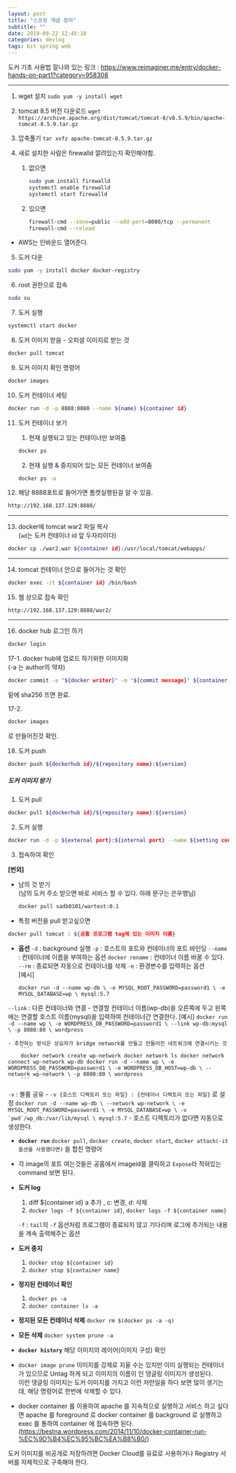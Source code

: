 ```yaml
---
layout: post
title: "스프링 개념 정리"
subtitle: ""
date: 2019-09-22 12:45:18
categories: devlog
tags: bit spring web
---
```


도커 기초 사용법
잘나와 있는 링크 : https://www.reimaginer.me/entry/docker-hands-on-part1?category=958308

---

1. wget 설치
`sudo yum -y install wget`

2. tomcat 8.5 버전 다운로드
`wget https://archive.apache.org/dist/tomcat/tomcat-8/v8.5.9/bin/apache-tomcat-8.5.9.tar.gz`

3. 압축풀기
`tar xvfz apache-tomcat-8.5.9.tar.gz`

4. 새로 설치한 사람은 firewalld 깔려있는지 확인해야함.

	1. 없으면 
		```bash
		sudo yum install firewalld
		systemctl enable firewalld
		systemctl start firewalld
		```


	2. 있으면 
		```bash
		firewall-cmd --zone=public --add-port=8080/tcp --permanent
		firewall-cmd --reload
		```

- AWS는 인바운드 열어준다.

5. 도커 다운
```bash
sudo yum -y install docker docker-registry
```

6. root 권한으로 접속
```bash
sudo su
```

7. 도커 실행
```bash
systemctl start docker
```

8. 도커 이미지 받음 - 오피셜 이미지로 받는 것
```bash
docker pull tomcat
```

9. 도커 이미지 확인 명령어
```bash
docker images
```

10. 도커 컨테이너 세팅
```bash
docker run -d -p 8888:8080 --name ${name} ${container id}
```

11. 도커 컨테이너 보기
    1. 현재 실행되고 있는 컨테이너만 보여줌
    ```bash
    docker ps 
    ```

    2. 현재 실행 & 중지되어 있는 모든 컨테이너 보여줌
    ```bash
    docker ps -a
    ```

12. 해당 8888포트로 들어가면 톰캣실행된걸 알 수 있음.
```bash
http://192.168.137.129:8888/
```

----------------------------
13. docker에 tomcat war2 파일 복사  
(`ad`는 도커 컨테이너 id 앞 두자리이다)
```bash
docker cp ./war2.war ${container id}:/usr/local/tomcat/webapps/
```
-----------------------------

14. tomcat 컨테이너 안으로 들어가는 것 확인
```bash
docker exec -it ${container id} /bin/bash
```

15. 웹 상으로 접속 확인
```
http://192.168.137.129:8888/war2/
```

-------------
16. docker hub 로그인 하기
```bash
docker login
```

17-1. docker hub에 업로드 하기위한 이미지화  
(-a 는 author의 약자)
```bash
docker commit -a "${docker writer}" -m "${commit message}" ${container id} ${dockerhub id}/${repository name}:${version}
```
밑에 sha256 뜨면 완료.

17-2.
```bash
docker images
```
로 만들어진것 확인.

18. 도커 push
```bash
docker push ${dockerhub id}/${repository name}:${version}
```

##### 도커 이미지 받기
1. 도커 pull
```bash
docker pull ${dockerhub id}/${repository name}:${version}
```

2. 도커 실행
```bash
docker run -d -p ${external port}:${internal port} --name ${setting container name} ${image id}
```

3. 접속하여 확인

**[번외]**  
- 남의 것 받기  
    (남의 도커 주소 받으면 바로 서비스 할 수 있다. 아래 문구는 은우행님)
    ```bash
    docker pull sadb0101/wartest:0.1
    ```

- 특정 버전을 pull 받고싶으면  
```bash
docker pull tomcat : ${공홈 프로그램 tag에 있는 이미지 이름}
```

- **옵션**
`-d` : background 실행
`-p` : 호스트의 포트와 컨테이너의 포트 바인딩
`--name` : 컨테이너에 이름을 부여하는 옵션
`docker rename` : 컨테이너 이름 바꿀 수 있다.
`--rm` : 종료되면 자동으로 컨테이너를 삭제
`-e` : 환경변수를 입력하는 옵션  
	[예시]
	```
	docker run -d --name wp-db \ -e MYSQL_ROOT_PASSWORD=password1 \ -e MYSQL_DATABASE=wp \ mysql:5.7
	```
`--link` : 다른 컨테이너와 연결 - 연결할 컨테이너 이름(wp-db)을 오른쪽에 두고 왼쪽에는 연결할 호스트 이름(mysql)을 입력하여 컨테이너간 연결한다.
	[예시]
	```
	docker run -d --name wp \ -e WORDPRESS_DB_PASSWORD=password1 \ --link wp-db:mysql \ -p 8080:80 \ wordpress
	```
	
	- 추천하는 방식은 상요자가 bridge network를 만들고 만들어진 네트워크에 연결시키는 것
		```
		docker network create wp-network docker network ls docker network connect wp-network wp-db docker run -d --name wp \ -e WORDPRESS_DB_PASSWORD=password1 \ -e WORDPRESS_DB_HOST=wp-db \ --network wp-network \ -p 8080:80 \ wordpress
		```
`-v` : 볼륨 공유 - `-v {호스트 디렉토리 또는 파일} : {컨테이너 디렉토리 또는 파일}` 로 설정
	```
	docker run -d --name wp-db \ --network wp-network \ -e MYSQL_ROOT_PASSWORD=password1 \ -e MYSQL_DATABASE=wp \ -v `pwd`/wp_db:/var/lib/mysql \ mysql:5.7
	```
	- 호스트 디렉토리가 없다면 자동으로 생성한다.

- **`docker run`**
`docker pull`, `docker create`, `docker start`, `docker attach(-it 옵션을 사용했다면)` 을 합친 명령어

- 각 image의 포트 여는것들은 공홈에서 imageid를 클릭하고 `Expose`라 적혀있는 command 보면 된다.

- **도커 log**
	1. diff ${container id}
		a 추가 , c: 변경, d: 삭제
	2. `docker logs -f ${container id}`, `docker logs -f ${container name}`
	
	`-f` : `tail`의 `-f` 옵션처럼 프로그램이 종료되지 않고 기다리며 로그에 추가되는 내용을 계속 출력해주는 옵션
	
- **도커 중지**
	1. `docker stop ${container id}`
	2. `docker stop ${container name}`
	
- **정지된 컨테이너 확인**
	1. `docker ps -a`
	2. `docker container ls -a`
	
- **정지된 모든 컨테이너 삭제**
	`docker rm $(docker ps -a -q)`

- **모든 삭제**
	`docker system prune -a`
	
- **`docker history`**
	해당 이미지의 레이어(이미지 구성) 확인
	
- `docker image prune`
	이미지를 강제로 지울 수는 있지만 이미 실행되는 컨테이너가 있으므로 Untag 하게 되고 이미지의 이름이 <none>인 댕글링 이미지가 생성된다.  
	이런 댕글링 이미지는 도커 이미지를 가지고 이런 저런일을 하다 보면 많이 생기는데, 해당 명령어로 한번에 삭제할 수 있다.
	
-  docker container 를 이용하여 apache 를 지속적으로 실행하고 서비스 하고 싶다면 apache 를 foreground 로 docker container 를 background 로 실행하고 exec 를 통하여 container 에 접속하면 된다.
(https://bestna.wordpress.com/2014/11/10/docker-container-run-%EC%9D%B4%EC%95%BC%EA%B8%B0/)

도커 이미지를 비공개로 저장하려면 Docker Cloud를 유료로 사용하거나 Registry 서버를 자체적으로 구축해야 한다.